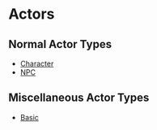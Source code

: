 # Actors

## Normal Actor Types

- [Character](Help/Actors/Character)
- [NPC](Help/Actors/NPC)

## Miscellaneous Actor Types

- [Basic](Help/Actors/Basic)